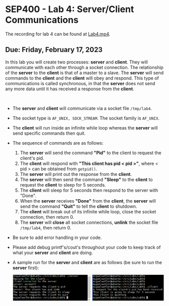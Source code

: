 # SEP400 - Lab 4: Server/Client Communications

The recording for lab 4 can be found at [Lab4.mp4](https://seneca-my.sharepoint.com/:v:/g/personal/miguel_watler_senecacollege_ca/EY5WU0vrfpFKo_7MMvbDWAcBP-GpjoAh3vuMSjvuOyRRoA?e=Tfo3ul).

## Due: Friday, February 17, 2023

In this lab you will create two processes: **server** and **client**. They will communicate with each other through a socket connection. The relationship of the **server** to the **client** is that of a master to a slave. The **server** will send commands to the **client** and the **client** will obey and respond. This type of communications is called synchronous, in that the **server** does not send any more data until it has received a response from the **client**.

<br/>

- The **server** and **client** will communicate via a socket file `/tmp/lab4`.

- The socket type is `AF_UNIX, SOCK_STREAM`. The socket family is `AF_UNIX`.

- The **client** will run inside an infinite while loop whereas the **server** will send specific commands then quit.
- The sequence of commands are as follows:
    1. The **server** will send the command **"Pid"** to the client to request the client's pid.
    2. The **client** will respond with **"This client has pid < pid >"**, where < pid > can be obtained from `getpid()`.
    3. The **server** will print out the response from the **client**.
    4. The **server** will then send the command **"Sleep"** to the **client** to request the **client** to sleep for 5 seconds.
    5. The **client** will sleep for 5 seconds then respond to the server with "Done".
    6. When the **server** receives **"Done"** from the **client**, the **server** will send the command **"Quit"** to tell the **client** to shutdown.
    7. The **client** will break out of its infinite while loop, close the socket connection, then return 0.
    8. The **server** will **close** all socket connections, **unlink** the socket file `/tmp/lab4`, then return 0.
- Be sure to add error handling in your code.
- Please add debug printf's/cout's throughout your code to keep track of what your **server** and **client** are doing.
- A sample run for the **server** and **client** are as follows (be sure to run the **server** first):

    ![](clientServer.PNG)